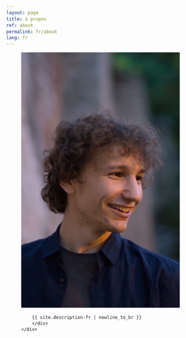 ```yaml
---
layout: page
title: à propos
ref: about
permalink: fr/about
lang: fr
---
```

<figure>
    <div class="row">
        <div class="col-sm-3">
            <img src="/images/portrait6.jpeg" alt="">
        </div>
        <div class="col-sm-8" >

        {{ site.description-fr | newline_to_br }}
        </div>
    </div>
</figure>
